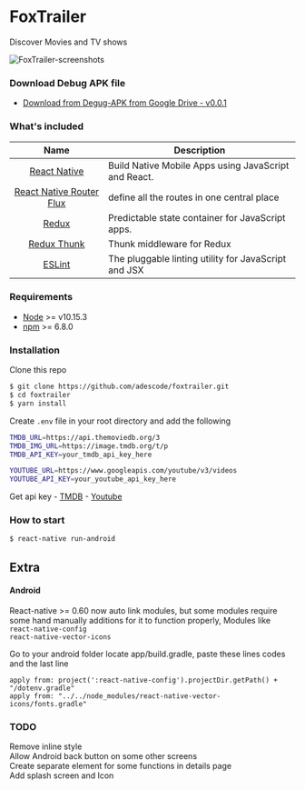# FoxTrailer

Discover Movies and TV shows


![FoxTrailer-screenshots](https://firebasestorage.googleapis.com/v0/b/lovemate-5fd27.appspot.com/o/Screenshot_20191004-161929.png?alt=media&token=a5a725bc-1f55-40b9-8e25-376d5272ab10)


### Download Debug APK file

- [Download from Degug-APK from Google Drive - v0.0.1](http://bit.ly/foxTrailer)

### What's included

|                                      Name                                      | Description                                          |
| :----------------------------------------------------------------------------: | ---------------------------------------------------- |
|    [React Native](http://facebook.github.io/react-native/releases/0.61.2/)     | Build Native Mobile Apps using JavaScript and React. |
| [React Native Router Flux](https://github.com/aksonov/react-native-router-flux) | define all the routes in one central place           |
|                          [Redux](https://nodejs.org/)                          | Predictable state container for JavaScript apps.     |
|             [Redux Thunk](https://github.com/gaearon/redux-thunk)              | Thunk middleware for Redux                           |
|                          [ESLint](http://eslint.org/)                          | The pluggable linting utility for JavaScript and JSX |

### Requirements

- [Node](https://nodejs.org/) >= v10.15.3
- [npm](https://npmjs.com) >= 6.8.0

### Installation

Clone this repo

```sh
$ git clone https://github.com/adescode/foxtrailer.git
$ cd foxtrailer
$ yarn install
```

Create `.env` file in your root directory and add the following

```sh
TMDB_URL=https://api.themoviedb.org/3
TMDB_IMG_URL=https://image.tmdb.org/t/p
TMDB_API_KEY=your_tmdb_api_key_here

YOUTUBE_URL=https://www.googleapis.com/youtube/v3/videos
YOUTUBE_API_KEY=your_youtube_api_key_here

```

Get api key -
[TMDB](https://www.themoviedb.org/) -
[Youtube](https://console.developers.google.com)

### How to start

```sh
$ react-native run-android
```

## Extra

#### Android

React-native >= 0.60 now auto link modules, but some modules require
some hand manually additions for it to function properly, Modules like <br>
`react-native-config`
<br>
`react-native-vector-icons`

Go to your android folder locate app/build.gradle, paste these lines codes and the last line

```
apply from: project(':react-native-config').projectDir.getPath() + "/dotenv.gradle"
apply from: "../../node_modules/react-native-vector-icons/fonts.gradle"
```

### TODO

Remove inline style<br>
Allow Android back button on some other screens<br>
Create separate element for some functions in details page<br>
Add splash screen and Icon<br>
